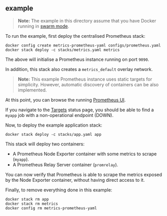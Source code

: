 ## example

> **Note:** The example in this directory assume that you have Docker running
> in [swarm mode](https://docs.docker.com/engine/swarm/).

To run the example, first deploy the centralised Prometheus stack:

    docker config create metrics-prometheus-yaml configs/prometheus.yaml
    docker stack deploy -c stacks/metrics.yaml metrics

The above will initialise a Prometheus instance running on port `9090`.

In addition, this stack also creates a `metrics_default` overlay network.

> **Note:** This example Prometheus instance uses static targets for simplicity.
> However, automatic discovery of containers can be also implemented.

At this point, you can browse the running [Prometheus UI](http://localhost:9090).

If you navigate to the [Targets](http://localhost:9090/targets) status page, you
should be able to find a `myapp` job with a non-operational endpoint (DOWN).

Now, to deploy the example application stack:

    docker stack deploy -c stacks/app.yaml app

This stack will deploy two containers:

* A Prometheus Node Exporter container with some metrics to scrape (`myapp`).
* A Prometheus Relay Server container (`promrelay`).

You can now verify that Prometheus is able to scrape the metrics exposed by the
Node Exporter container, without having direct access to it.

Finally, to remove everything done in this example:

    docker stack rm app
    docker stack rm metrics
    docker config rm metrics-prometheus-yaml

